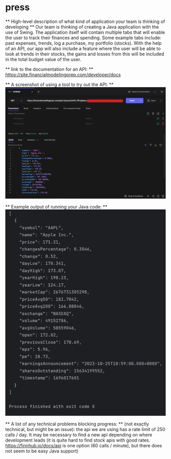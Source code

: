 # press

** High-level description of what kind of application your team is thinking of developing **
Our team is thinking of creating a Java application with the use of Swing. The application itself will contain multiple tabs that will enable the user to track their finances and spending. Some example tabs include: past expenses, trends, log a purchase, my portfolio (stocks). With the help of an API, our app will also include a feature where the user will be able to look at trends in their stocks, the gains and losses from this will be included in the total budget value of the user.  


** link to the documentation for an API: **
https://site.financialmodelingprep.com/developer/docs

** A screenshot of using a tool to try out the API: **
![hoppscotch test api call.png](hoppscotch%20test%20api%20call.png)

** Example output of running your Java code: **
![api call result.png](api%20call%20result.png)

** A list of any technical problems blocking progress: **
(not exactly technical, but might be an issue): the api we are using has a rate limit of 250 calls / day.
It may be necessary to find a new api depending on where development leads (it is quite hard to find stock apis
with good rates. https://finnhub.io/docs/api is one option (60 calls / minute),
but there does not seem to be easy Java support)

